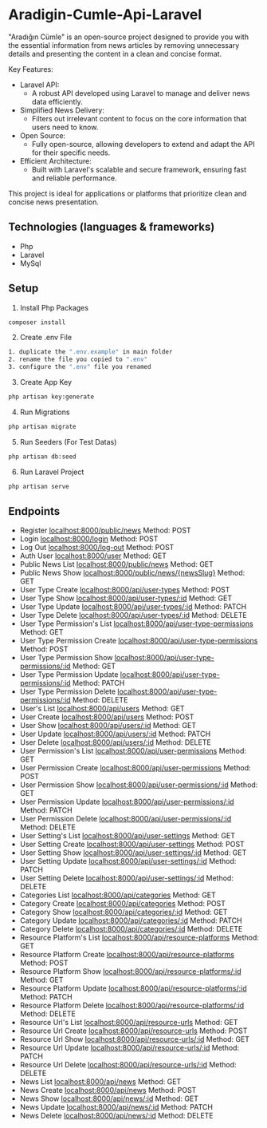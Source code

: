 # Aradigin-Cumle-Api-Laravel

"Aradığın Cümle" is an open-source project designed to provide you with the essential information from news articles by removing unnecessary details and presenting the content in a clean and concise format.

Key Features:

- Laravel API:
    - A robust API developed using Laravel to manage and deliver news data efficiently.
- Simplified News Delivery:
    - Filters out irrelevant content to focus on the core information that users need to know.
- Open Source:
    - Fully open-source, allowing developers to extend and adapt the API for their specific needs.
- Efficient Architecture:
    - Built with Laravel's scalable and secure framework, ensuring fast and reliable performance.
  
This project is ideal for applications or platforms that prioritize clean and concise news presentation.


## Technologies (languages & frameworks)

- Php
- Laravel
- MySql

## Setup

1. Install Php Packages
```sh
composer install
```
2. Create .env File
```sh
1. duplicate the ".env.example" in main folder
2. rename the file you copied to ".env"
3. configure the ".env" file you renamed
```
3. Create App Key
```sh
php artisan key:generate
```
4. Run Migrations
```sh
php artisan migrate
```
5. Run Seeders (For Test Datas)
```sh
php artisan db:seed
```
6. Run Laravel Project
```sh
php artisan serve
```

## Endpoints

- Register [localhost:8000/public/news](http://localhost:8000/public/news) Method: POST
- Login [localhost:8000/login](http://localhost:8000/login) Method: POST
- Log Out [localhost:8000/log-out](http://localhost:8000/log-out) Method: POST
- Auth User [localhost:8000/user](http://localhost:8000/user) Method: GET
- Public News List [localhost:8000/public/news](http://localhost:8000/public/news) Method: GET
- Public News Show [localhost:8000/public/news/{newsSlug}](http://localhost:8000/public/news/{newsSlug}) Method: GET
- User Type Create [localhost:8000/api/user-types](http://localhost:8000/api/user-types) Method: POST
- User Type Show [localhost:8000/api/user-types/:id](http://localhost:8000/api/user-types/:id) Method: GET
- User Type Update [localhost:8000/api/user-types/:id](http://localhost:8000/api/user-types/:id) Method: PATCH
- User Type Delete [localhost:8000/api/user-types/:id](http://localhost:8000/api/user-types/:id) Method: DELETE
- User Type Permission's List [localhost:8000/api/user-type-permissions](http://localhost:8000/api/user-type-permissions) Method: GET
- User Type Permission Create [localhost:8000/api/user-type-permissions](http://localhost:8000/api/user-type-permissions) Method: POST
- User Type Permission Show [localhost:8000/api/user-type-permissions/:id](http://localhost:8000/api/user-type-permissions/:id) Method: GET
- User Type Permission Update [localhost:8000/api/user-type-permissions/:id](http://localhost:8000/api/user-type-permissions/:id) Method: PATCH
- User Type Permission Delete [localhost:8000/api/user-type-permissions/:id](http://localhost:8000/api/user-type-permissions/:id) Method: DELETE
- User's List [localhost:8000/api/users](http://localhost:8000/api/users) Method: GET
- User Create [localhost:8000/api/users](http://localhost:8000/api/users) Method: POST
- User Show [localhost:8000/api/users/:id](http://localhost:8000/api/users/:id) Method: GET
- User Update [localhost:8000/api/users/:id](http://localhost:8000/api/users/:id) Method: PATCH
- User Delete [localhost:8000/api/users/:id](http://localhost:8000/api/users/:id) Method: DELETE
- User Permission's List [localhost:8000/api/user-permissions](http://localhost:8000/api/user-permissions) Method: GET
- User Permission Create [localhost:8000/api/user-permissions](http://localhost:8000/api/user-permissions) Method: POST
- User Permission Show [localhost:8000/api/user-permissions/:id](http://localhost:8000/api/user-permissions/:id) Method: GET
- User Permission Update [localhost:8000/api/user-permissions/:id](http://localhost:8000/api/user-permissions/:id) Method: PATCH
- User Permission Delete [localhost:8000/api/user-permissions/:id](http://localhost:8000/api/user-permissions/:id) Method: DELETE
- User Setting's List [localhost:8000/api/user-settings](http://localhost:8000/api/user-settings) Method: GET
- User Setting Create [localhost:8000/api/user-settings](http://localhost:8000/api/user-settings) Method: POST
- User Setting Show [localhost:8000/api/user-settings/:id](http://localhost:8000/api/user-settings/:id) Method: GET
- User Setting Update [localhost:8000/api/user-settings/:id](http://localhost:8000/api/user-settings/:id) Method: PATCH
- User Setting Delete [localhost:8000/api/user-settings/:id](http://localhost:8000/api/user-settings/:id) Method: DELETE
- Categories List [localhost:8000/api/categories](http://localhost:8000/api/categories) Method: GET
- Category Create [localhost:8000/api/categories](http://localhost:8000/api/categories) Method: POST
- Category Show [localhost:8000/api/categories/:id](http://localhost:8000/api/categories/:id) Method: GET
- Category Update [localhost:8000/api/categories/:id](http://localhost:8000/api/categories/:id) Method: PATCH
- Category Delete [localhost:8000/api/categories/:id](http://localhost:8000/api/categories/:id) Method: DELETE
- Resource Platform's List [localhost:8000/api/resource-platforms](http://localhost:8000/api/resource-platforms) Method: GET
- Resource Platform Create [localhost:8000/api/resource-platforms](http://localhost:8000/api/resource-platforms) Method: POST
- Resource Platform Show [localhost:8000/api/resource-platforms/:id](http://localhost:8000/api/resource-platforms/:id) Method: GET
- Resource Platform Update [localhost:8000/api/resource-platforms/:id](http://localhost:8000/api/resource-platforms/:id) Method: PATCH
- Resource Platform Delete [localhost:8000/api/resource-platforms/:id](http://localhost:8000/api/resource-platforms/:id) Method: DELETE
- Resource Url's List [localhost:8000/api/resource-urls](http://localhost:8000/api/resource-urls) Method: GET
- Resource Url Create [localhost:8000/api/resource-urls](http://localhost:8000/api/resource-urls) Method: POST
- Resource Url Show [localhost:8000/api/resource-urls/:id](http://localhost:8000/api/resource-urls/:id) Method: GET
- Resource Url Update [localhost:8000/api/resource-urls/:id](http://localhost:8000/api/resource-urls/:id) Method: PATCH
- Resource Url Delete [localhost:8000/api/resource-urls/:id](http://localhost:8000/api/resource-urls/:id) Method: DELETE
- News List [localhost:8000/api/news](http://localhost:8000/api/news) Method: GET
- News Create [localhost:8000/api/news](http://localhost:8000/api/news) Method: POST
- News Show [localhost:8000/api/news/:id](http://localhost:8000/api/news/:id) Method: GET
- News Update [localhost:8000/api/news/:id](http://localhost:8000/api/news/:id) Method: PATCH
- News Delete [localhost:8000/api/news/:id](http://localhost:8000/api/news/:id) Method: DELETE
